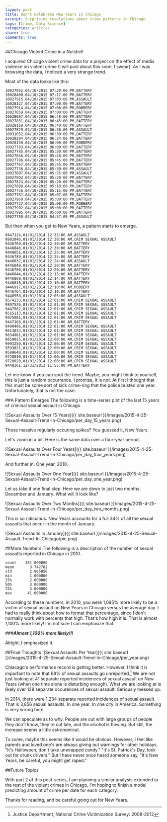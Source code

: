 ```yaml
---
layout: post
title: Don't Celebrate New Years in Chicago
excerpt: Surprising revelations about crime patterns in Chicago.
tags: [Crime, Data Science]
categories: articles
share: true
comments: true
---
```


##Chicago Violent Crime in a Nutshell

I acquired Chicago violent crime data for a project on the effect of media violence on violent crime (I will post about this soon, I swear). As I was browsing the data, I noticed a very strange trend.

Most of the data looks like this:

    10027862,04/10/2015 07:20:00 PM,BATTERY
    10028400,04/10/2015 07:17:00 PM,BATTERY
    10027915,04/10/2015 07:03:00 PM,ASSAULT
    10028127,04/10/2015 07:00:00 PM,BATTERY
    10027914,04/10/2015 07:00:00 PM,ROBBERY
    10027859,04/10/2015 07:00:00 PM,BATTERY
    10028087,04/10/2015 06:48:00 PM,BATTERY
    10027831,04/10/2015 06:45:00 PM,BATTERY
    10028119,04/10/2015 06:40:00 PM,BATTERY
    10027829,04/10/2015 06:30:00 PM,ASSAULT
    10031052,04/10/2015 06:30:00 PM,BATTERY
    10028294,04/10/2015 06:24:00 PM,BATTERY
    10028130,04/10/2015 06:00:00 PM,ROBBERY
    10027783,04/10/2015 06:00:00 PM,BATTERY
    10027785,04/10/2015 05:50:00 PM,BATTERY
    10027846,04/10/2015 05:48:00 PM,BATTERY
    10027786,04/10/2015 05:45:00 PM,BATTERY
    10027767,04/10/2015 05:45:00 PM,BATTERY
    10027736,04/10/2015 05:30:00 PM,ASSAULT
    10027807,04/10/2015 05:25:00 PM,ASSAULT
    10027903,04/10/2015 05:20:00 PM,BATTERY
    10027874,04/10/2015 05:20:00 PM,BATTERY
    10027898,04/10/2015 05:18:00 PM,BATTERY
    10027756,04/10/2015 05:15:00 PM,BATTERY
    10027781,04/10/2015 05:07:00 PM,BATTERY
    10027960,04/10/2015 05:00:00 PM,BATTERY
    10027737,04/10/2015 05:00:00 PM,ROBBERY
    10027902,04/10/2015 05:00:00 PM,BATTERY
    10027995,04/10/2015 05:00:00 PM,BATTERY
    10027780,04/10/2015 04:57:00 PM,ASSAULT

But then when you get to New Years, a pattern starts to emerge.

    9447124,01/01/2014 12:33:00 AM,ASSAULT
    9902846,01/01/2014 12:30:00 AM,CRIM SEXUAL ASSAULT
    9446760,01/01/2014 12:30:00 AM,BATTERY
    9446848,01/01/2014 12:30:00 AM,BATTERY
    9448651,01/01/2014 12:25:00 AM,BATTERY
    9446789,01/01/2014 12:25:00 AM,BATTERY
    9446832,01/01/2014 12:24:00 AM,ASSAULT
    9446849,01/01/2014 12:20:00 AM,BATTERY
    9446780,01/01/2014 12:20:00 AM,BATTERY
    9446844,01/01/2014 12:15:00 AM,BATTERY
    9446869,01/01/2014 12:14:00 AM,BATTERY
    9446816,01/01/2014 12:10:00 AM,BATTERY
    9446917,01/01/2014 12:10:00 AM,ROBBERY
    9446764,01/01/2014 12:10:00 AM,BATTERY
    9446958,01/01/2014 12:05:00 AM,ASSAULT
    9574233,01/01/2014 12:01:00 AM,CRIM SEXUAL ASSAULT
    9897526,01/01/2014 12:01:00 AM,CRIM SEXUAL ASSAULT
    9447582,01/01/2014 12:01:00 AM,CRIM SEXUAL ASSAULT
    9515113,01/01/2014 12:01:00 AM,CRIM SEXUAL ASSAULT
    9925981,01/01/2014 12:01:00 AM,CRIM SEXUAL ASSAULT
    9447168,01/01/2014 12:01:00 AM,BATTERY
    9490406,01/01/2014 12:01:00 AM,CRIM SEXUAL ASSAULT
    9613833,01/01/2014 12:01:00 AM,CRIM SEXUAL ASSAULT
    9634981,01/01/2014 12:01:00 AM,CRIM SEXUAL ASSAULT
    9659025,01/01/2014 12:00:00 AM,CRIM SEXUAL ASSAULT
    9993250,01/01/2014 12:00:00 AM,CRIM SEXUAL ASSAULT
    9593821,01/01/2014 12:00:00 AM,CRIM SEXUAL ASSAULT
    9599640,01/01/2014 12:00:00 AM,CRIM SEXUAL ASSAULT
    9728010,01/01/2014 12:00:00 AM,CRIM SEXUAL ASSAULT
    9728020,01/01/2014 12:00:00 AM,CRIM SEXUAL ASSAULT
    9448361,12/31/2013 11:55:00 PM,BATTERY

Let me know if you can spot the trend. Maybe, you might think to yourself, this is just a random occurrence. I promise, it is not. At first I thought that this must be some sort of sick crime-ring that the police busted one year. Unfortunately, that is not the case.

##A Pattern Emerges
The following is a time-series plot of the last 15 years of criminal sexual assault in Chicago.

![Sexual Assaults Over 15 Years]({{ site.baseurl }}/images/2015-4-25-Sexual-Assault-Trend-In-Chicago/per_day_15_years.png)

Those massive regularly occuring spikes? You guessed it, New Years.

Let's zoom in a bit. Here is the same data over a four-year period.

![Sexual Assaults Over Four Years]({{ site.baseurl }}/images/2015-4-25-Sexual-Assault-Trend-In-Chicago/per_day_four_years.png)

And further in. One year, 2010.

![Sexual Assaults Over One Year]({{ site.baseurl }}/images/2015-4-25-Sexual-Assault-Trend-In-Chicago/per_day_one_year.png)

Let us take it one final step. Here we are down to just two months: December and January. What will it look like?

![Sexual Assaults Over Two Months]({{ site.baseurl }}/images/2015-4-25-Sexual-Assault-Trend-In-Chicago/per_day_two_months.png)

This is so ridiculous. New Years accounts for a full 34% of all the sexual assaults that occur in the month of January.

![Sexual Assaults in January]({{ site.baseurl }}/images/2015-4-25-Sexual-Assault-Trend-In-Chicago/pie.png)

##More Numbers
The following is a description of the number of sexual assaults reported in Chicago in 2010.

    count    381.000000
    mean       3.742782
    std        2.965056
    min        1.000000
    25%        2.000000
    50%        3.000000
    75%        5.000000
    max       41.000000

According to these numbers, in 2010, you were 1,095% more likely to be a victim of sexual assault on New Years in Chicago versus the average day. I had to really think about how to format that percentage, since I don't normally work with percents that high. That's how high it is. That is almost 1,100% more likely! I'm not sure I can emphasize that.

###***Almost 1,100% more likely!!!***

Alright, I emphasized it.

##Final Thoughts
![Sexual Assaults Per Year]({{ site.baseurl }}/images/2015-4-25-Sexual-Assault-Trend-In-Chicago/per_year.png)

Chiacago's performance record *is* getting better. However, I think it is important to note that 68% of sexual assaults go unreported.[^fn-footnote] We are not just looking at 41 separate reported incidences of sexual assault on New Years (when one time alone is disturbing enough). What we are looking at is likely over 128 separate occurences of sexual assault. Seriously messed up.

In 2014, there were 1,234 separate reported incidences of sexual assault. That is 3,856 sexual assaults. In one year. In one city in America. Something is very wrong here.

We can speculate as to why. People are out with large groups of people they don't know, they're out late, and the alcohol is flowing. But still, the increase seems a little astronomical.

To some, maybe this seems like it would be obvious. However, I feel like parents and loved one's are always giving out warnings for other holidays. "It's Halloween, don't take unwrapped candy." "It's St. Patrick's Day, look out for drunk drivers." But I have never once heard someone say, "it's New Years, be careful, you might get raped."

##Future Topics

With part 2 of this post-series, I am planning a similar analysis extended to the rest of the violent crimes in Chicago. I'm hoping to finish a model predicting amount of crime per date for each category.

Thanks for reading, and be careful going out for New Years.

[^fn-footnote]: Justice Department, National Crime Victimization Survey: 2008-2012
